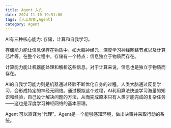 ```yaml
---
title: Agent 入门
date: 2024-11-10 19:51:00
tags: [人工智能,Agent]
category: Agent
---
```


AI有三种核心能力: 存储，计算和自我学习。

存储能力能让信息保存在物质中，如大脑神经元，深度学习神经网络节点以及计算芯片等。在整个过程中，存储有一个特点：信息独立于物质而存在。

计算能力能让机器能处理和解析这些信息。对于计算来说，信息也是独立于物质而存在。

AI的自我学习能力则是机器通过经验不断优化自身的过程。人类大脑通过反复学习，会形成特定的神经元网络。通过模拟这个过程，AI利用算法快速学习海量的知识和经验，自己设计解决问题的方法，从而完成原本只有人类才能完成的复杂任务——这也是深度学习神经网络的基本原理。

Agent 可以直译为“代理”。Agent是一个能够感知环境，做出决策并采取行动的系统。



